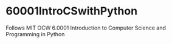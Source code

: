 # 60001IntroCSwithPython
Follows MIT OCW 6.0001 Introduction to Computer Science and Programming in Python
